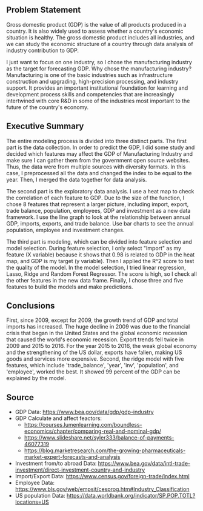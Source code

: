 ## Problem Statement
Gross domestic product (GDP) is the value of all products produced in a country. It is also widely used to assess whether a country's economic situation is healthy. The gross domestic product includes all industries, and we can study the economic structure of a country through data analysis of industry contribution to GDP.

I just want to focus on one industry, so I chose the manufacturing industry as the target for forecasting GDP. Why chose the manufacturing industry? Manufacturing is one of the basic industries such as infrastructure construction and upgrading, high-precision processing, and industry support. It provides an important institutional foundation for learning and development process skills and competencies that are increasingly intertwined with core R&D in some of the industries most important to the future of the country's economy.

## Executive Summary 
The entire modeling process is divided into three distinct parts. The first part is the data collection. In order to predict the GDP, I did some study and decided which features may affect the GDP of Manufacturing Industry and make sure I can gather them from the government open source websites. Thus, the data were from multiple sources with diversity formats. In this case, I preprocessed all the data and changed the index to be equal to the year. Then, I merged the data together for data analysis.

The second part is the exploratory data analysis. I use a heat map to check the correlation of each feature to GDP. Due to the size of the function, I chose 8 features that represent a larger picture, including import, export, trade balance, population, employees, GDP and investment as a new data framework. I use the line graph to look at the relationship between annual GDP, imports, exports, and trade balance. Use bar charts to see the annual population, employee and investment changes.

The third part is modeling, which can be divided into feature selection and model selection. During feature selection, I only select "Import" as my feature (X variable) because it shows that 0.98 is related to GDP in the heat map, and GDP is my target (y variable). Then I applied the R^2 score to test the quality of the model. In the model selection, I tried linear regression, Lasso, Ridge and Random Forest Regressor. The score is high, so I check all the other features in the new data frame. Finally, I chose three and five features to build the models and make predictions.

## Conclusions 
First, since 2009, except for 2009, the growth trend of GDP and total imports has increased. The huge decline in 2009 was due to the financial crisis that began in the United States and the global economic recession that caused the world's economic recession. Export trends fell twice in 2009 and 2015 to 2016. For the year 2015 to 2016, the weak global economy and the strengthening of the US dollar, exports have fallen, making US goods and services more expensive. Second, the ridge model with five features, which include 'trade_balance', 'year', 'inv', 'population', and 'employee', worked the best. It showed 99 percent of the GDP can be explained by the model. 

## Source
- GDP Data: https://www.bea.gov/data/gdp/gdp-industry
- GDP Calculate and affect feactors:
    - https://courses.lumenlearning.com/boundless-economics/chapter/comparing-real-and-nominal-gdp/
    - https://www.slideshare.net/syler333/balance-of-payments-46077319
    - https://blog.marketresearch.com/the-growing-pharmaceuticals-market-expert-forecasts-and-analysis
- Investment from/to abroad Data: https://www.bea.gov/data/intl-trade-investment/direct-investment-country-and-industry
- Import/Export Data: https://www.census.gov/foreign-trade/index.html
- Employee Data: https://www.bls.gov/web/empsit/cesprog.htm#Industry_Classification
- US population Data: https://data.worldbank.org/indicator/SP.POP.TOTL?locations=US